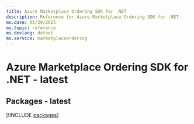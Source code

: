 ```yaml
---
title: Azure Marketplace Ordering SDK for .NET
description: Reference for Azure Marketplace Ordering SDK for .NET
ms.date: 05/29/2025
ms.topic: reference
ms.devlang: dotnet
ms.service: marketplaceordering
---
```

# Azure Marketplace Ordering SDK for .NET - latest
## Packages - latest
[!INCLUDE [packages](marketplace-ordering-index.md)]